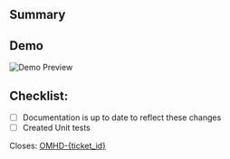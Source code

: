 ## Summary

## Demo

![Demo Preview]()

## Checklist:

- [ ] Documentation is up to date to reflect these changes
- [ ] Created Unit tests

Closes: [OMHD-{ticket_id}](https://callstackio.atlassian.net/browse/OMHD-{ticket_id})
